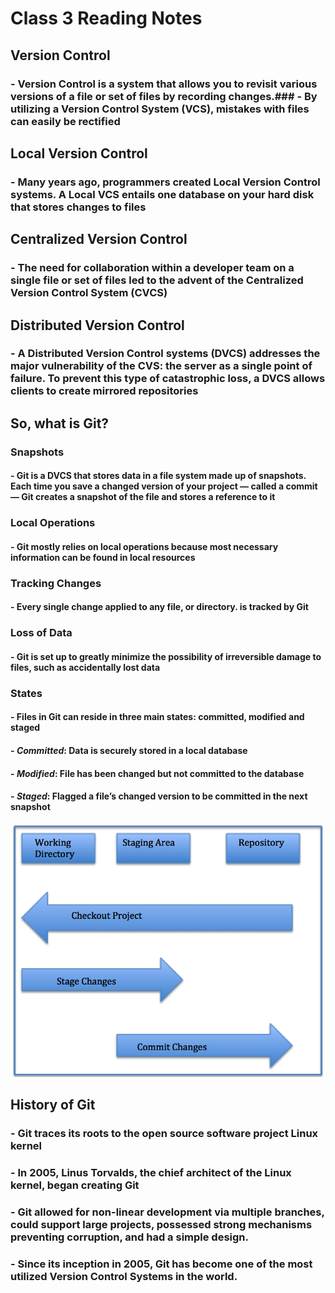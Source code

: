 # Class 3 Reading Notes

## Version Control

### - Version Control is a system that allows you to revisit various versions of a file or set of files by recording changes.### - By utilizing a Version Control System (VCS), mistakes with files can easily be rectified

## Local Version Control

### - Many years ago, programmers created Local Version Control systems. A Local VCS entails one database on your hard disk that stores changes to files

## Centralized Version Control

### - The need for collaboration within a developer team on a single file or set of files led to the advent of the Centralized Version Control System (CVCS)

## Distributed Version Control

### - A Distributed Version Control systems (DVCS) addresses the major vulnerability of the CVS: the server as a single point of failure. To prevent this type of catastrophic loss, a DVCS allows clients to create mirrored repositories

## So, what is Git?

### Snapshots

#### - Git is a DVCS that stores data in a file system made up of snapshots. Each time you save a changed version of your project — called a commit — Git creates a snapshot of the file and stores a reference to it

### Local Operations

#### - Git mostly relies on local operations because most necessary information can be found in local resources

### Tracking Changes

#### - Every single change applied to any file, or directory. is tracked by Git

### Loss of Data

#### - Git is set up to greatly minimize the possibility of irreversible damage to files, such as accidentally lost data

### States

#### - Files in Git can reside in three main states: committed, modified and staged

#### - *Committed*: Data is securely stored in a local database

#### - *Modified*: File has been changed but not committed to the database
#### - *Staged*: Flagged a file’s changed version to be committed in the next snapshot

![Git states](/images/git_wit_it.png)

## History of Git

### - Git traces its roots to the open source software project Linux kernel

### - In 2005, Linus Torvalds, the chief architect of the Linux kernel, began creating Git

### - Git allowed for non-linear development via multiple branches, could support large projects, possessed strong mechanisms preventing corruption, and had a simple design.

### - Since its inception in 2005, Git has become one of the most utilized Version Control Systems in the world.